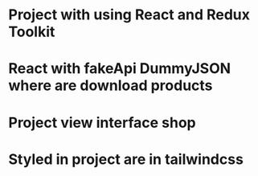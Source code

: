 # Project with using React and Redux Toolkit

# React with fakeApi DummyJSON where are download products

# Project view interface shop

# Styled in project are in tailwindcss
